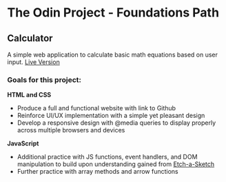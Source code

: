 # The Odin Project - Foundations Path

## Calculator

A simple web application to calculate basic math equations based on user input. [Live Version](https://jzaager.github.io/Calculator/)

### Goals for this project:

**HTML and CSS**

- Produce a full and functional website with link to Github
- Reinforce UI/UX implementation with a simple yet pleasant design
- Develop a responsive design with @media queries to display properly across multiple browsers and devices

**JavaScript**

- Additional practice with JS functions, event handlers, and DOM manipulation to build upon understanding gained from [Etch-a-Sketch](https://github.com/jzaager/etch-a-sketch)
- Further practice with array methods and arrow functions